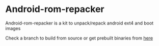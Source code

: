 # Android-rom-repacker

Android-rom-repacker is a kit to unpack/repack android ext4 and boot images

Check a branch to build from source or get prebuilt binaries from [here](https://www.github.com/rkhat2/android-rom-repacker/releases)
